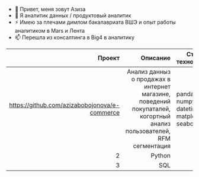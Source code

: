 - 👋 Привет, меня зовут Азиза
- 👀 Я аналитик данных / продуктовый аналитик
- ⚡ Имею за плечами димлом бакалавриата ВШЭ и опыт работы аналитиком в Mars и Лента
- 📫 Перешла из консалтинга в Big4 в аналитику
  
| Проект | Описание | Стек технологий|
|-----:|-----------:|-----------|
| https://github.com/azizabobojonova/e-commerce| Анализ данныз о продажах в интернет магазине, поведений покупаталей, когортный анализ пользователей, RFM сегментация|pandas, numpy, datetime, matplotlib, seaborn|
|     2| Python    |
|     3| SQL       |
